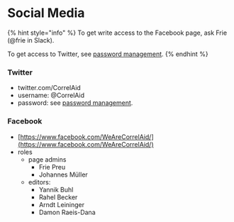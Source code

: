 # Social Media

{% hint style="info" %}
To get write access to the Facebook page, ask Frie \(@frie in Slack\). 

To get access to Twitter, see [password management](keybase.md).
{% endhint %}

### Twitter

* twitter.com/CorrelAid
* username: @CorrelAid 
* password: see [password management](keybase.md).

### Facebook 

* [https://www.facebook.com/WeAreCorrelAid/](https://www.facebook.com/WeAreCorrelAid/)
* roles
  * page admins
    * Frie Preu
    * Johannes Müller
  * editors:
    * Yannik Buhl
    * Rahel Becker
    * Arndt Leininger
    * Damon Raeis-Dana



